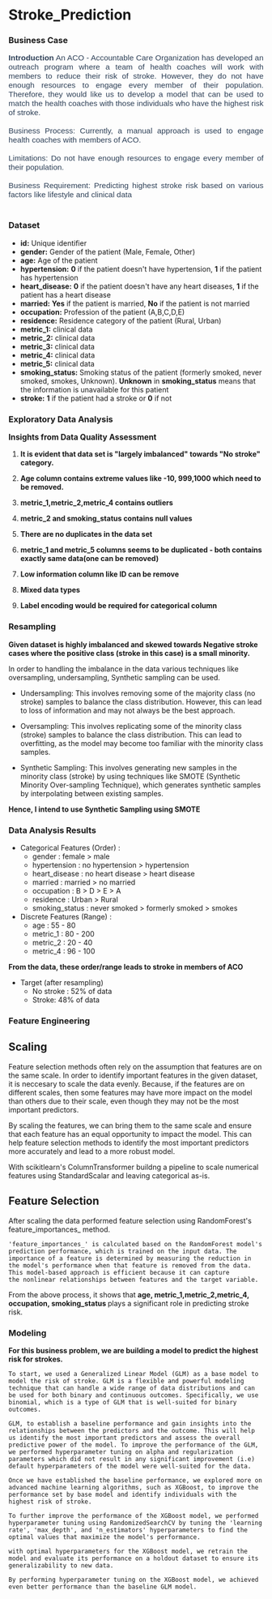 # Stroke_Prediction


### Business Case

<p style="text-align:justify;color:#2E4057;font-family:Arial, sans-serif;font-size:1.1em">
<b>Introduction</b> An ACO - Accountable Care Organization has developed an outreach program where a team of health coaches will work with members to reduce their risk of stroke. However, they do not have enough resources to engage every member of their population. Therefore, they would like us to develop a model that can be used to match the health coaches with those individuals who have the highest risk of stroke.  <br>
<br>    
Business Process: Currently, a manual approach is used to engage health coaches with members of ACO. <br>
<br>
Limitations: Do not have enough resources to engage every member of their population. <br>
<br>
Business Requirement: Predicting highest stroke risk based on various factors like lifestyle and  clinical data
<br>
<br>
</p>


### Dataset

* **id:** Unique identifier
* **gender:** Gender of the patient (Male, Female, Other)
* **age:** Age of the patient
* **hypertension:** **0** if the patient doesn't have hypertension, **1** if the patient has hypertension
* **heart_disease:** **0** if the patient doesn't have any heart diseases, **1** if the patient has a heart disease
* **married:** **Yes** if the patient is married, **No** if the patient is not married 
* **occupation:** Profession of the patient (A,B,C,D,E)
* **residence:** Residence category of the patient (Rural, Urban)
* **metric_1:** clinical data
* **metric_2:** clinical data
* **metric_3:** clinical data
* **metric_4:** clinical data
* **metric_5:** clinical data
* **smoking_status:** Smoking status of the patient (formerly smoked, never smoked, smokes, Unknown). **Unknown** in **smoking_status** means that the information is unavailable for this patient
* **stroke:** **1** if the patient had a stroke or **0** if not


### Exploratory Data Analysis

<p style="font-weight:bold;font-size:1.1em ">Insights from Data Quality Assessment

1. **It is evident that data set is "largely imbalanced" towards "No stroke" category.**

2. **Age column contains extreme values like -10, 999,1000 which need to be removed.**

3. **metric_1,metric_2,metric_4 contains outliers**

3. **metric_2 and smoking_status contains null values**

4. **There are no duplicates in the data set**

5. **metric_1 and metric_5 columns seems to be duplicated - both contains exactly same data(one can be removed)**

6. **Low information column like ID can be remove**

7. **Mixed data types**

8. **Label encoding would be required for categorical column**



### Resampling

<b> Given dataset is highly imbalanced and skewed towards Negative stroke cases where the positive class (stroke in this case) is a small minority. </b> 

In order to handling the imbalance in the data various techniques like oversampling, undersampling, Synthetic sampling can be used.

- Undersampling: This involves removing some of the majority class (no stroke) samples to balance the class distribution. However, this can lead to loss of information and may not always be the best approach.

- Oversampling: This involves replicating some of the minority class (stroke) samples to balance the class distribution. This can lead to overfitting, as the model may become too familiar with the minority class samples.

- Synthetic Sampling: This involves generating new samples in the minority class (stroke) by using techniques like SMOTE (Synthetic Minority Over-sampling Technique), which generates synthetic samples by interpolating between existing samples.


<b> Hence, I intend to use Synthetic Sampling using SMOTE </b>


### Data Analysis Results

- Categorical Features (Order) :
    - gender : female > male
    - hypertension : no hypertension > hypertension
    - heart_disease : no heart disease > heart disease
    - married : married > no married
    - occupation : B > D > E > A
    - residence : Urban > Rural
    - smoking_status : never smoked > formerly smoked > smokes
- Discrete Features (Range) :
    - age : 55 - 80
    - metric_1 : 80 - 200
    - metric_2 : 20 - 40
    - metric_4 : 96 - 100
            
<b>From the data, these order/range leads to stroke in members of ACO</b>

- Target (after resampling)
    - No stroke : 52% of data
    - Stroke: 48% of data


### Feature Engineering

## __Scaling__

Feature selection methods often rely on the assumption that features are on the same scale. In order to identify important features in the given dataset, it is neccesary to scale the data evenly. Because, if the features are on different scales, then some features may have more impact on the model than others due to their scale, even though they may not be the most important predictors.

By scaling the features, we can bring them to the same scale and ensure that each feature has an equal opportunity to impact the model. This can help feature selection methods to identify the most important predictors more accurately and lead to a more robust model.

With scikitlearn's ColumnTransformer buildng a pipeline to scale numerical features using StandardScalar and leaving categorical as-is.

## __Feature Selection__

After scaling the data performed feature selection using RandomForest's feature_importances_ method.
    
    'feature_importances_' is calculated based on the RandomForest model's prediction performance, which is trained on the input data. The importance of a feature is determined by measuring the reduction in the model's performance when that feature is removed from the data. This model-based approach is efficient because it can capture 
    the nonlinear relationships between features and the target variable.

     

From the above process, it shows that <b> age, metric_1,metric_2,metric_4, occupation, smoking_status </b> plays a significant role in predicting stroke risk.


### Modeling

__For this business problem, we are building a model to predict the highest risk for strokes.__
    
    To start, we used a Generalized Linear Model (GLM) as a base model to model the risk of stroke. GLM is a flexible and powerful modeling technique that can handle a wide range of data distributions and can be used for both binary and continuous outcomes. Specifically, we use binomial, which is a type of GLM that is well-suited for binary outcomes.
    
    GLM, to establish a baseline performance and gain insights into the relationships between the predictors and the outcome. This will help us identify the most important predictors and assess the overall predictive power of the model. To improve the performance of the GLM, we performed hyperparameter tuning on alpha and regularization parameters which did not result in any significant improvement (i.e) default hyperparameters of the model were well-suited for the data. 
    
    Once we have established the baseline performance, we explored more on advanced machine learning algorithms, such as XGBoost, to improve the performance set by base model and identify individuals with the highest risk of stroke.
    
    To further improve the performance of the XGBoost model, we performed hyperparameter tuning using RandomizedSearchCV by tuning the 'learning rate', 'max_depth', and 'n_estimators' hyperparameters to find the optimal values that maximize the model's performance.
    
    with optimal hyperparameters for the XGBoost model, we retrain the model and evaluate its performance on a holdout dataset to ensure its generalizability to new data. 
    
    By performing hyperparameter tuning on the XGBoost model, we achieved even better performance than the baseline GLM model.
 

